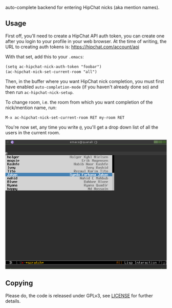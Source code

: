 auto-complete backend for entering HipChat nicks (aka mention names).

## Usage

First off, you'll need to create a HipChat API auth token, you can
create one after you login to your profile in your web browser. At the
time of writing, the URL to creating auth tokens is:
https://hipchat.com/account/api

With that set, add this to your `.emacs`:
```
(setq ac-hipchat-nick-auth-token "foobar")
(ac-hipchat-nick-set-current-room "all")
```

Then, in the buffer where you want HipChat nick completion, you must
first have enabled `auto-completion-mode` (if you haven't already done
so) and then run `ac-hipchat-nick-setup`.

To change room, i.e. the room from which you want completion of the
nick/mention name, run:

```
M-x ac-hipchat-nick-set-current-room RET my-room RET
```

You're now set, any time you write `@`, you'll get a drop down list of
all the users in the current room.

<img src="screenshot.png" alt="screenshot"/>

## Copying

Please do, the code is released under GPLv3, see [LICENSE](LICENSE)
for further details.
